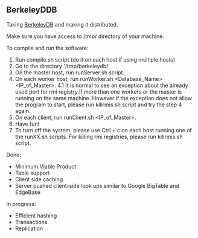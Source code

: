 BerkeleyDDB
---------

Taking [BerkeleyDB](https://en.wikipedia.org/wiki/Berkeley_DB) and making it distributed.

Make sure you have access to /tmp/ directory of your machine.

To compile and run the software:
1. Run compile.sh script.(do it on each host if using multiple hosts)
2. Go to the directory '/tmp/berkeleydb/'
3. On the master host, run runServer.sh script.
4. On each worker host, run runWorker.sh <Database_Name> <IP_of_Master>.
4.1 It is normal to see an exception about the already used port for rmi registry if more than one workers or the master is running on the same machine. However if the exception does not allow the program to start, please run killrmis.sh script and try the step 4 again.
5. On each client, run runClient.sh <IP_of_Master>.
6. Have fun!
7. To turn off the system, please use Ctrl + c on each host running one of the runXX.sh scripts. For killing rmi registries, please run killrmis.sh script. 

Done:
- Minimum Viable Product
- Table support
- Client side caching
- Server pushed client-side look ups similar to Google BigTable and EdgeBase

In progress:
- Efficient hashing
- Transactions
- Replication
